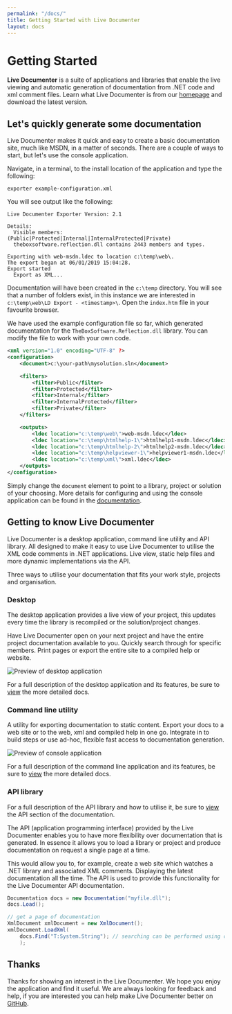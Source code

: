 ```yaml
---
permalink: "/docs/"
title: Getting Started with Live Documenter
layout: docs
---
```


# Getting Started

__Live Documenter__ is a suite of applications and libraries that enable the live viewing and automatic generation of documentation from .NET code and xml comment files. Learn what Live Documenter is from our [homepage](/) and download the latest version.

## Let's quickly generate some documentation

Live Documenter makes it quick and easy to create a basic documentation site, much like MSDN, 
in a matter of seconds. There are a couple of ways to start, but let's use the console application.

Navigate, in a terminal, to the install location of the application and type the following:

```shell
exporter example-configuration.xml
```

You will see output like the following:

```shell
Live Documenter Exporter Version: 2.1

Details:
  Visible members: (Public|Protected|Internal|InternalProtected|Private)
  theboxsoftware.reflection.dll contains 2443 members and types.

Exporting with web-msdn.ldec to location c:\temp\web\.
The export began at 06/01/2019 15:04:28.
Export started
  Export as XML...
```

Documentation will have been created in the `c:\temp` directory. You will see that a number of folders exist, in this instance we are interested in `c:\temp\web\LD Export - <timestamp>\`. Open the `index.htm` file in your favourite browser.

We have used the example configuration file so far, which generated documentation for the `TheBoxSoftware.Reflection.dll` library. You can modify the file to work with your own code.

```xml
<xml version="1.0" encoding="UTF-8" ?>
<configuration>
    <document>c:\your-path\mysolution.sln</document>

    <filters>
        <filter>Public</filter>
        <filter>Protected</filter>
        <filter>Internal</filter>
        <filter>InternalProtected</filter>
        <filter>Private</filter>
    </filters>

    <outputs>
        <ldec location="c:\temp\web\">web-msdn.ldec</ldec>
        <ldec location="c:\temp\htmlhelp-1\">htmlhelp1-msdn.ldec</ldec>
        <ldec location="c:\temp\htmlhelp-2\">htmlhelp2-msdn.ldec</ldec>
        <ldec location="c:\temp\helpviewer-1\">helpviewer1-msdn.ldec</ldec>
        <ldec location="c:\temp\xml\">xml.ldec</ldec>
    </outputs>
</configuration>
```

Simply change the `document` element to point to a library, project or solution of your choosing. More details for configuring and using the console application can be found in the [documentation](/docs/application/exporter/).

## Getting to know Live Documenter

Live Documenter is a desktop application, command line utility and API library. All designed to make it easy to use Live Documenter to utilise the XML code comments in .NET applications. Live view, static help files and more dynamic implementations via the API.

Three ways to utilise your documentation that fits your work style, projects and organisation.

### Desktop

The desktop application provides a live view of your project, this updates every time the library is recompiled or the solution/project changes. 

Have Live Documenter open on your next project and have the entire project documentation available to you. Quickly search through for specific members. Print pages or export the entire site to a compiled help or website.

<div class="row justify-content-center p-3">
    <img class="fluid-img image_border" style="max-width: 841px" src="/assets/images/documentation/ld_desktop_preview.png" alt="Preview of desktop application" />
</div>

For a full description of the desktop application and its features, be sure to [view](/docs/application/desktop/) the more detailed docs.

### Command line utility

A utility for exporting documentation to static content. Export your docs to a web site or to the web, xml and compiled help in one go. Integrate in to build steps or use ad-hoc, flexible fast access to documentation generation.

<div class="row justify-content-center p-3">
    <img class="fluid-img image_border" style="max-width: 594px" src="/assets/images/documentation/ld_console_preview.png" alt="Preview of console application" />
</div>

For a full description of the command line application and its features, be sure to [view](/docs/application/exporter/) the more detailed docs.

### API library

For a full description of the API library and how to utilise it, be sure to [view](/docs/api/index.html) the API section of the documentation.

The API (application programming interface) provided by the Live Documenter enables you to have more flexibility over documentation that is generated. In essence it allows you to load a library or project and produce documentation on request a single page at a time.

This would allow you to, for example, create a web site which watches a .NET library and associated XML comments. Displaying the latest documentation all the time. The API is used to provide this functionality for the Live Documenter API documentation.

```cs
Documentation docs = new Documentation("myfile.dll");
docs.Load();

// get a page of documentation
XmlDocument xmlDocument = new XmlDocument();
xmlDocument.LoadXml(
	docs.Find("T:System.String"); // searching can be performed using cref paths
	);
```

## Thanks

Thanks for showing an interest in the Live Documenter. We hope you enjoy the application and find it useful. We are always looking for feedback and help, if you are interested you can help make Live Documenter better on [GitHub](https://github.com/barry-jones/live-documenter).